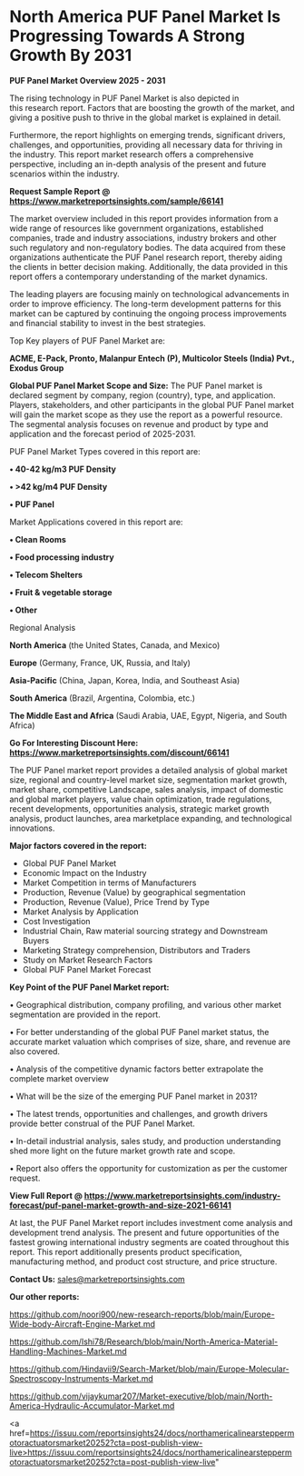 # North America PUF Panel Market Is Progressing Towards A Strong Growth By 2031

<Strong> PUF Panel Market Overview 2025 - 2031</strong>

The rising technology in PUF Panel Market is also depicted in this research report. Factors that are boosting the growth of the market, and giving a positive push to thrive in the global market is explained in detail.

Furthermore, the report highlights on emerging trends, significant drivers, challenges, and opportunities, providing all necessary data for thriving in the industry. This report market research offers a comprehensive perspective, including an in-depth analysis of the present and future scenarios within the industry.

<strong>Request Sample Report @ <a href=https://www.marketreportsinsights.com/sample/66141>https://www.marketreportsinsights.com/sample/66141</a></strong>

The market overview included in this report provides information from a wide range of resources like government organizations, established companies, trade and industry associations, industry brokers and other such regulatory and non-regulatory bodies. The data acquired from these organizations authenticate the PUF Panel research report, thereby aiding the clients in better decision making. Additionally, the data provided in this report offers a contemporary understanding of the market dynamics.

The leading players are focusing mainly on technological advancements in order to improve efficiency. The long-term development patterns for this market can be captured by continuing the ongoing process improvements and financial stability to invest in the best strategies.

Top Key players of PUF Panel Market are:

<strong>ACME, E-Pack, Pronto, Malanpur Entech (P), Multicolor Steels (India) Pvt., Exodus Group</strong>

<strong><b>Global PUF Panel Market Scope and Size:</b></strong>
The PUF Panel market is declared segment by company, region (country), type, and application. Players, stakeholders, and other participants in the global PUF Panel market will gain the market scope as they use the report as a powerful resource. The segmental analysis focuses on revenue and product by type and application and the forecast period of 2025-2031.

PUF Panel Market Types covered in this report are:

<strong>• 40-42 kg/m3 PUF Density

• >42 kg/m4 PUF Density

• PUF Panel</strong>

Market Applications covered in this report are:

<strong>• Clean Rooms

• Food processing industry

• Telecom Shelters

• Fruit & vegetable storage

• Other</strong> 

Regional Analysis

<strong>North America</strong> (the United States, Canada, and Mexico)

<strong>Europe</strong> (Germany, France, UK, Russia, and Italy)

<strong>Asia-Pacific</strong> (China, Japan, Korea, India, and Southeast Asia)

<strong>South America</strong> (Brazil, Argentina, Colombia, etc.)

<strong>The Middle East and Africa</strong> (Saudi Arabia, UAE, Egypt, Nigeria, and South Africa)

<strong>Go For Interesting Discount Here: <a href=https://www.marketreportsinsights.com/discount/66141>https://www.marketreportsinsights.com/discount/66141</a></strong>

The PUF Panel market report provides a detailed analysis of global market size, regional and country-level market size, segmentation market growth, market share, competitive Landscape, sales analysis, impact of domestic and global market players, value chain optimization, trade regulations, recent developments, opportunities analysis, strategic market growth analysis, product launches, area marketplace expanding, and technological innovations.

<strong><b>Major factors covered in the report:</b></strong>
<ul>
  <li>Global PUF Panel Market </li>
  <li>Economic Impact on the Industry</li>
  <li>Market Competition in terms of Manufacturers</li>
  <li>Production, Revenue (Value) by geographical segmentation</li>
  <li>Production, Revenue (Value), Price Trend by Type</li>
  <li>Market Analysis by Application</li>
  <li>Cost Investigation</li>
  <li>Industrial Chain, Raw material sourcing strategy and Downstream Buyers</li>
  <li>Marketing Strategy comprehension, Distributors and Traders</li>
  <li>Study on Market Research Factors</li>
  <li>Global PUF Panel Market Forecast</li>
</ul>

<strong><b>Key Point of the PUF Panel Market report:</b></strong>

• Geographical distribution, company profiling, and various other market segmentation are provided in the report.

• For better understanding of the global PUF Panel market status, the accurate market valuation which comprises of size, share, and revenue are also covered.

• Analysis of the competitive dynamic factors better extrapolate the complete market overview

• What will be the size of the emerging PUF Panel market in 2031?

• The latest trends, opportunities and challenges, and growth drivers provide better construal of the PUF Panel Market.

• In-detail industrial analysis, sales study, and production understanding shed more light on the future market growth rate and scope.

• Report also offers the opportunity for customization as per the customer request.

<strong><b>View Full Report @ <a href=https://www.marketreportsinsights.com/industry-forecast/puf-panel-market-growth-and-size-2021-66141>https://www.marketreportsinsights.com/industry-forecast/puf-panel-market-growth-and-size-2021-66141</a></b></strong>


At last, the PUF Panel Market report includes investment come analysis and development trend analysis. The present and future opportunities of the fastest growing international industry segments are coated throughout this report. This report additionally presents product specification, manufacturing method, and product cost structure, and price structure.

<strong>Contact Us:</strong>
sales@marketreportsinsights.com

<strong>Our other reports:</strong>

<a href=https://github.com/noori900/new-research-reports/blob/main/Europe-Wide-body-Aircraft-Engine-Market.md>https://github.com/noori900/new-research-reports/blob/main/Europe-Wide-body-Aircraft-Engine-Market.md</a>

<a href=https://github.com/Ishi78/Research/blob/main/North-America-Material-Handling-Machines-Market.md>https://github.com/Ishi78/Research/blob/main/North-America-Material-Handling-Machines-Market.md</a>

<a href=https://github.com/Hindavii9/Search-Market/blob/main/Europe-Molecular-Spectroscopy-Instruments-Market.md>https://github.com/Hindavii9/Search-Market/blob/main/Europe-Molecular-Spectroscopy-Instruments-Market.md</a>

<a href=https://github.com/vijaykumar207/Market-executive/blob/main/North-America-Hydraulic-Accumulator-Market.md>https://github.com/vijaykumar207/Market-executive/blob/main/North-America-Hydraulic-Accumulator-Market.md</a>

<a href=https://issuu.com/reportsinsights24/docs/northamericalinearsteppermotoractuatorsmarket20252?cta=post-publish-view-live>https://issuu.com/reportsinsights24/docs/northamericalinearsteppermotoractuatorsmarket20252?cta=post-publish-view-live</a>"

